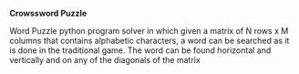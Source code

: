 **Crowssword Puzzle**

Word Puzzle python program solver in which given a matrix of N rows x M columns
that contains alphabetic characters, a word can be searched as it is done in the traditional game.
The word can be found horizontal and vertically and on any of the diagonals of the matrix